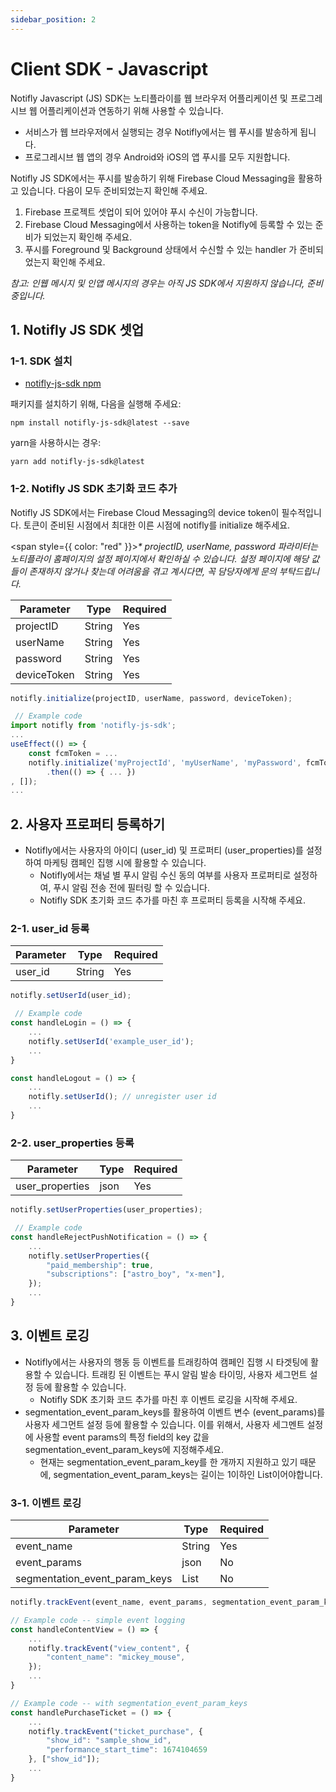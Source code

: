 ```yaml
---
sidebar_position: 2
---
```


# Client SDK - Javascript

Notifly Javascript (JS) SDK는 노티플라이를 웹 브라우저 어플리케이션 및 프로그레시브 웹 어플리케이션과 연동하기 위해 사용할 수 있습니다.

- 서비스가 웹 브라우저에서 실행되는 경우 Notifly에서는 웹 푸시를 발송하게 됩니다.
- 프로그레시브 웹 앱의 경우 Android와 iOS의 앱 푸시를 모두 지원합니다.

Notifly JS SDK에서는 푸시를 발송하기 위해 Firebase Cloud Messaging을 활용하고 있습니다. 다음이 모두 준비되었는지 확인해 주세요.

1. Firebase 프로젝트 셋업이 되어 있어야 푸시 수신이 가능합니다.
2. Firebase Cloud Messaging에서 사용하는 token을 Notifly에 등록할 수 있는 준비가 되었는지 확인해 주세요.
3. 푸시를 Foreground 및 Background 상태에서 수신할 수 있는 handler 가 준비되었는지 확인해 주세요.

_참고: 인웹 메시지 및 인앱 메시지의 경우는 아직 JS SDK에서 지원하지 않습니다, 준비중입니다._

## 1. Notifly JS SDK 셋업

### 1-1. SDK 설치

- [notifly-js-sdk npm](https://www.npmjs.com/package/notifly-js-sdk)

패키지를 설치하기 위해, 다음을 실행해 주세요:

```shell
npm install notifly-js-sdk@latest --save
```

yarn을 사용하시는 경우:

```shell
yarn add notifly-js-sdk@latest
```

### 1-2. Notifly JS SDK 초기화 코드 추가

Notifly JS SDK에서는 Firebase Cloud Messaging의 device token이 필수적입니다. 토큰이 준비된 시점에서 최대한 이른 시점에 notifly를 initialize 해주세요.

<span style={{ color: "red" }}><em>* projectID, userName, password 파라미터는 노티플라이 홈페이지의 설정 페이지에서 확인하실 수 있습니다. 설정 페이지에 해당 값들이 존재하지 않거나 찾는데 어려움을 겪고 계시다면, 꼭 담당자에게 문의 부탁드립니다.</em></span>

| Parameter   | Type   | Required |
| ----------- | ------ | -------- |
| projectID   | String | Yes      |
| userName    | String | Yes      |
| password    | String | Yes      |
| deviceToken | String | Yes      |

```js
notifly.initialize(projectID, userName, password, deviceToken);
```

```js
 // Example code
import notifly from 'notifly-js-sdk';
...
useEffect(() => {
    const fcmToken = ...
    notifly.initialize('myProjectId', 'myUserName', 'myPassword', fcmToken)
        .then(() => { ... })
, []);
...
```

## 2. 사용자 프로퍼티 등록하기

- Notifly에서는 사용자의 아이디 (user_id) 및 프로퍼티 (user_properties)를 설정하여 마케팅 캠페인 집행 시에 활용할 수 있습니다.
  - Notifly에서는 채널 별 푸시 알림 수신 동의 여부를 사용자 프로퍼티로 설정하여, 푸시 알림 전송 전에 필터링 할 수 있습니다.
  - Notifly SDK 초기화 코드 추가를 마친 후 프로퍼티 등록을 시작해 주세요.

### 2-1. user_id 등록

| Parameter | Type   | Required |
| --------- | ------ | -------- |
| user_id   | String | Yes      |

```js
notifly.setUserId(user_id);
```

```js
 // Example code
const handleLogin = () => {
    ...
    notifly.setUserId('example_user_id');
    ...
}

const handleLogout = () => {
    ...
    notifly.setUserId(); // unregister user id
    ...
}
```

### 2-2. user_properties 등록

| Parameter       | Type | Required |
| --------------- | ---- | -------- |
| user_properties | json | Yes      |

```js
notifly.setUserProperties(user_properties);
```

```js
 // Example code
const handleRejectPushNotification = () => {
    ...
    notifly.setUserProperties({
        "paid_membership": true,
        "subscriptions": ["astro_boy", "x-men"],
    });
    ...
}
```

## 3. 이벤트 로깅

- Notifly에서는 사용자의 행동 등 이벤트를 트래킹하여 캠페인 집행 시 타겟팅에 활용할 수 있습니다. 트래킹 된 이벤트는 푸시 알림 발송 타이밍, 사용자 세그먼트 설정 등에 활용할 수 있습니다.
  - Notifly SDK 초기화 코드 추가를 마친 후 이벤트 로깅을 시작해 주세요.
- segmentation_event_param_keys를 활용하여 이벤트 변수 (event_params)를 사용자 세그먼트 설정 등에 활용할 수 있습니다. 이를 위해서, 사용자 세그멘트 설정에 사용할 event params의 특정 field의 key 값을 segmentation_event_param_keys에 지정해주세요.
  - 현재는 segmentation_event_param_key를 한 개까지 지원하고 있기 때문에, segmentation_event_param_keys는 길이는 1이하인 List이어야합니다.

### 3-1. 이벤트 로깅

| Parameter                     | Type   | Required |
| ----------------------------- | ------ | -------- |
| event_name                    | String | Yes      |
| event_params                  | json   | No       |
| segmentation_event_param_keys | List   | No       |

```js
notifly.trackEvent(event_name, event_params, segmentation_event_param_keys);
```

```js
// Example code -- simple event logging
const handleContentView = () => {
    ...
    notifly.trackEvent("view_content", {
        "content_name": "mickey_mouse",
    });
    ...
}

// Example code -- with segmentation_event_param_keys
const handlePurchaseTicket = () => {
    ...
    notifly.trackEvent("ticket_purchase", {
        "show_id": "sample_show_id",
        "performance_start_time": 1674104659
    }, ["show_id"]);
    ...
}
```

